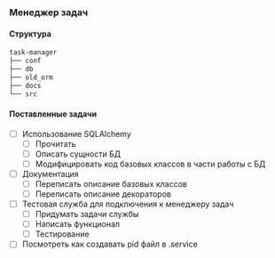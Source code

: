 ### Менеджер задач

#### Структура
```bash
task-manager
├── conf
├── db
├── old_orm
├── docs
└── src
```

#### Поставленные задачи
 - [ ] Использование SQLAlchemy
    - [ ] Прочитать
    - [ ] Описать сущности БД
    - [ ] Модифицировать код базовых классов в части работы с БД
 - [ ] Документация
    - [ ] Переписать описание базовых классов
    - [ ] Переписать описание декораторов
 - [ ] Тестовая служба для подключения к менеджеру задач
    - [ ] Придумать задачи службы
    - [ ] Написать функционал
    - [ ] Тестирование
 - [ ] Посмотреть как создавать pid файл в .service